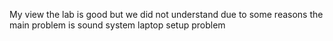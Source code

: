 My view the lab is good but we did not understand due to some reasons 
the main problem is sound system 
laptop setup problem 

